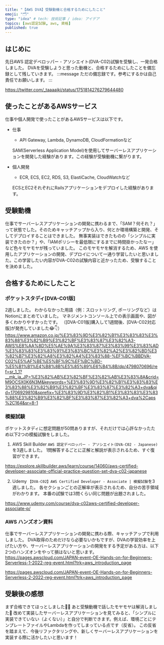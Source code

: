 ```yaml
---
title: "【AWS DVA】受験動機と合格するためにしたこと"
emoji: "🗂"
type: "idea" # tech: 技術記事 / idea: アイデア
topics: [aws認定試験, aws, 資格]
published: true
---
```


## はじめに

先日AWS 認定デベロッパー - アソシエイト(DVA-C02)試験を受験し、一発合格しました。
DVAを受験しようと思った動機と、合格するためにしたことを備忘録として残していきます。
:::message
ただの備忘録です。参考にするかは自己責任でお願いします。
:::

https://twitter.com/_taaaaiki/status/1751814276279644480

## 使ったことがあるAWSサービス

仕事や個人開発で使ったことがあるAWSサービスは以下です。
- 仕事
  - API Gateway, Lambda, DynamoDB, CloudFormationなど

  SAM(Serverless Application Model)を使用してサーバーレスアプリケーションを開発した経験があります。この経験が受験動機に繋がります。


- 個人開発
  - ECR, ECS, EC2, RDS, S3, ElastiCache, CloudWatchなど

  ECSとEC2それぞれにRailsアプリケーションをデプロイした経験があります。


## 受験動機

仕事でサーバーレスアプリケーションの開発に携わるまで、「SAM？何それ？」って状態でした。そのためキャッチアップから入り、何とか環境構築と開発、そしてデプロイすることはできました。
無事実装はできたものの「シンプルに実装できたのか？」や、「IAMポリシーを最低限にするまでに時間掛かったなー」など色々モヤモヤが残っていました。
このモヤモヤを解消するため、AWS を使用したアプリケーションの開発、デプロイについて一通り学習したいと思いました。この学習したい内容がDVA-C02の試験内容と近かったため、受験することを決めました。

## 合格するためにしたこと

### ポケットスタディ[DVA-C01版]

2週しました。
わからなかった用語（例：スロットリング, ポーリングなど）はNotionにまとめていました。
マネジメントコンソール上での表示画面や、図が多くわかりやすかったです。
（[DVA-C01版]購入して1週間後、[DVA-C02対応版]が発売していました😂👇）
https://www.amazon.co.jp/%E3%83%9D%E3%82%B1%E3%83%83%E3%83%88%E3%82%B9%E3%82%BF%E3%83%87%E3%82%A3-AWS%E8%AA%8D%E5%AE%9A%E3%83%87%E3%83%99%E3%83%AD%E3%83%83%E3%83%91%E3%83%BC%E3%82%A2%E3%82%BD%E3%82%B7%E3%82%A8%E3%82%A4%E3%83%88-%EF%BC%BBDVA-C02%E5%AF%BE%E5%BF%9C%EF%BC%BD-%E5%B1%B1%E4%B8%8B%E5%85%89%E6%B4%8B/dp/4798070696/ref=sr_1_1?__mk_ja_JP=%E3%82%AB%E3%82%BF%E3%82%AB%E3%83%8A&crid=M9OCSX0K6N3M&keywords=%E3%83%9D%E3%82%B1%E3%83%83%E3%83%88%E3%82%B9%E3%82%BF%E3%83%87%E3%82%A3+dva&qid=1706929810&sprefix=%E3%83%9D%E3%82%B1%E3%83%83%E3%83%88%E3%82%B9%E3%82%BF%E3%83%87%E3%82%A3+dva%2Caps%2C164&sr=8-1

### 模擬試験

ポケットスタディに想定問題が50問ありますが、それだけでは心許なかったため以下2つの模擬試験をしました。
1. AWS Skill Builder
`AWS 認定デベロッパー - アソシエイト(DVA-C02 - Japanese)`を3週しました。
1問解答するごとに正解と解説が表示されるため、すぐ復習ができます。

https://explore.skillbuilder.aws/learn/course/14060/aws-certified-developer-associate-official-practice-question-set-dva-c02-japanese

2. Udemy
`【DVA-C02】AWS Certified Developer - Associate | 模擬試験`を3週しました。
各セクションごとの正解率が表示されるため、自分の苦手領域がわかります。
本番の試験では3問くらい同じ問題が出題されました。

https://www.udemy.com/course/dva-c02aws-certified-developer-associate-p/

### **AWS ハンズオン資料**

仕事でサーバーレスアプリケーションの開発に携わる際、キャッチアップで利用しました。
DVA取得のためだけなら必要ないかもですが、DVAの学習効率を上げたい方や、サーバーレスアプリケーションの開発をする予定がある方は、以下2つのハンズオンをやって損はないと思います。
https://pages.awscloud.com/JAPAN-event-OE-Hands-on-for-Beginners-Serverless-1-2022-reg-event.html?trk=aws_introduction_page

https://pages.awscloud.com/JAPAN-event-OE-Hands-on-for-Beginners-Serverless-2-2022-reg-event.html?trk=aws_introduction_page

## 受験後の感想

まず合格できてほっとしました😮‍💨
あと受験動機で話したモヤモヤは解消しました🎉
改めて実装したサーバーレスアプリケーションを見てみると、「シンプルに実装できていない（よくない）」と自分で判断できます。例えば、環境ごとにテンプレートファイルやLambdaを作ってしまっている点です（反省）。
この反省を踏まえて、今後リファクタリングや、新しくサーバーレスアプリケーションを実装する際に活かしたいと思います！
